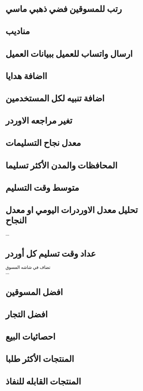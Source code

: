 

#  رتب للمسوقين    فضي ذهبي ماسي 
# مناديب
# ارسال واتساب للعميل ببيانات العميل
# ااضافة هدايا 
# اضافة تنبيه لكل المستخدمين
# تغير مراجعه الاوردر




# معدل نجاح التسليمات
# المحافظات والمدن الأكثر تسليما 
# متوسط وقت التسليم
# تحليل معدل الاوردرات اليومي او معدل النجاح
... 
# عداد وقت تسليم كل أوردر 
تضاف في شاشه المسوق  
... 
# افضل المسوقين 
# افضل التجار  
# احصائيات البيع 
# المنتجات الأكثر طلبا

# المنتجات القابله للنفاذ
